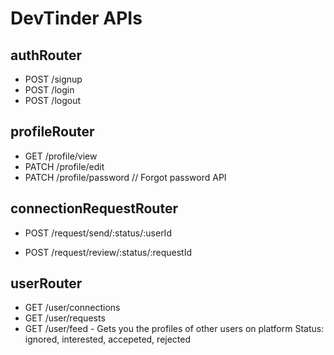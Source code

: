 # DevTinder APIs

## authRouter

- POST /signup
- POST /login
- POST /logout

## profileRouter

- GET /profile/view
- PATCH /profile/edit
-  PATCH /profile/password // Forgot password API

## connectionRequestRouter

<!-- - POST /request/send/intereted/:userId
- POST /request/send/ignored/:userId -->
- POST /request/send/:status/:userId  
<!-- - POST /request/review/accepted/:requestId
- POST /request/review/rejected/:requestId -->
- POST /request/review/:status/:requestId

## userRouter

- GET /user/connections
- GET /user/requests
- GET /user/feed - Gets you the profiles of other users on platform
  Status: ignored, interested, accepeted, rejected
